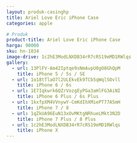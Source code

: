 ```yaml
---
layout: produk-casinghp
title: Ariel Love Eric iPhone Case
categories: apple

# Produk
product-title: Ariel Love Eric iPhone Case
harga: 90000
sku: hn-1034
image-drive: 1c2hE3ModLNXDB34rR7cRS19eMD1RWlqs
gallery:
  - url: 13PlFV-Am42Iptqe9sNmAvpU0gO8GhQpM
    title: iPhone 5 / 5s / SE
  - url: 1o18tTlaO7l2ULEkvEk9TCb5qWqlSOvll
    title: iPhone 6 / 6s
  - url: 1E7Iqkwrk6QZrVozgEyPGa3aHlFG3AiNI
    title: iPhone 6 Plus / 6s Plus
  - url: 1kxfpXM4VVnywY-CmKdIhXMiePT77A5mH
    title: iPhone 7 / 8
  - url: 1qZkUA96EuN13xOvMKtgNRhueLMkt3N2D
    title: iPhone 7 Plus / 8 Plus
  - url: 1c2hE3ModLNXDB34rR7cRS19eMD1RWlqs
    title: iPhone X
---
```

